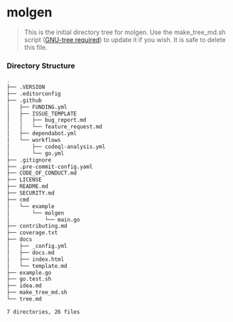 # molgen

> This is the initial directory tree for molgen. Use the make_tree_md.sh script ([GNU-tree required][get_tree]) to update it if you wish. It is safe to delete this file.

### Directory Structure

```sh
.
├── .VERSION
├── .editorconfig
├── .github
│   ├── FUNDING.yml
│   ├── ISSUE_TEMPLATE
│   │   ├── bug_report.md
│   │   └── feature_request.md
│   ├── dependabot.yml
│   └── workflows
│       ├── codeql-analysis.yml
│       └── go.yml
├── .gitignore
├── .pre-commit-config.yaml
├── CODE_OF_CONDUCT.md
├── LICENSE
├── README.md
├── SECURITY.md
├── cmd
│   └── example
│       └── molgen
│           └── main.go
├── contributing.md
├── coverage.txt
├── docs
│   ├── _config.yml
│   ├── docs.md
│   ├── index.html
│   └── template.md
├── example.go
├── go.test.sh
├── idea.md
├── make_tree_md.sh
└── tree.md

7 directories, 26 files
```

[get_tree]: (http://mama.indstate.edu/users/ice/tree/)

